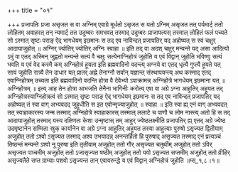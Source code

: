 +++
title = "०१"

+++
प्रजापतिः प्रजा असृजत स वा अग्निम् एवाग्रे मूर्धतो ऽसृजत स यतो ऽग्निम् असृजत तत् पर्यमार्ट् ततो लोहितम् अवाहरत् तन् न्यमार्ट् तत उदुम्बरः समभवत् तस्माद् उदुम्बरः प्राजापत्यस् तस्माल् लोहितं फलं पच्यते सो ऽस्मात् सृष्टः पराङ् ऐद् भागधेयम् इछमानः स तद् एव नाविन्दत् प्रजापतिर् यद् अहोष्यत् स स्वं चक्षुर् आदायाजुहोत् ॥ अग्निर् ज्योतिर् ज्योतिर् अग्निः स्वाहा ॥ इति तद् वा अदश् चक्षुर् मन्यन्ते यद् असा आदित्यो ऽमुं वा एतद् अस्मिन् जुह्वतो मन्यन्ते सत्यं वै चक्षुः सत्येनाग्निहोत्रं जुहोति य एवं विद्वान् जुहोति भविष्णुः सत्यं भवति य एवं वेद कस्मै कम् अग्निहोत्रं हूयता इति ब्रह्मवादिनो वदन्त्य् अग्नये वा एतद् धृत्यै गुप्त्यै हूयते यत् सायं जुहोति रात्र्यै तेन दाधार यत् प्रातर् अह्ने तेनाग्नौ सर्वान् यज्ञान्त् संस्थापयन्त्य् अथ कस्माद् एतद् एवाग्निहोत्रम् उच्यता इति ब्रह्मवादिनो वदन्ति होत्रा वै देवेभ्यो ऽपाक्रामन्न् अग्निहोत्रे भागधेयम् इछमाना यत् ॥ अग्निहोत्रम् ॥ इत्य् आह तेन होत्रा आभजति तेनैना भागिनीः करोत्य् एषा वा अग्रे ऽग्ना आहुतिर् अहूयत तद् अग्निहोत्रस्याग्निहोत्रत्वं सो ऽस्मात् सृष्टः पराङ् ऐद् भागधेयम् इछमानः स तद् एव नाविन्दत् प्रजापतिर् यद् अहोष्यत् तं स्वा वाग् अभ्यवदद् जुहुधीति स इत एवोन्मृज्याजुहोत् ॥ स्वाहा ॥ इति स्वा ह्य् एनं वाग् अभ्यवदत् तत् स्वाहाकारस्य जन्म तस्माद् अग्निहोत्रे स्वाहाकारस् तस्माल् ललाटे च पाणौ च लोम नास्त्य् अतो हि स तद् आदायाजुहोत् तस्माद् यस्य दक्षिणतः केशा उन्मृष्टास् तम् आहुर् ज्येष्ठलक्ष्मीति प्रजापतिर् ह्य् एतद् अग्रे ज्येष्ठ उदमृष्टानेन सम्मिता स्रुक् कार्यानेन वा अग्रे ऽग्ना आहुतिर् अहूयत तस्या आहुत्याः पुरुषो ऽसृज्यत द्वितीयाम् अजुहोत् ततो ऽश्वो ऽसृज्यत तस्माद् अश्व उभयादन्न् अनन्तर्हितो हि पुरुषाद् असृज्यत तस्माद् एनं प्रत्यञ्चं तिष्ठन्तं मन्यन्ते ऽश्वो नू पुरुषा इति तृतीयाम् अजुहोत् ततो गौर् असृज्यत चतुर्थीम् अजुहोत् ततो ऽविर् असृज्यत पञ्चमीम् अजुहोत् ततो ऽजासृज्यत षष्ठीम् अजुहोत् ततो यवो ऽसृज्यत सप्तमीम् अजुहोत् ततो व्रीहिर् असृज्यतैते सप्त ग्राम्याः पशवो ऽसृज्यन्त तान् एवावरुन्द्धे य एवं विद्वान् अग्निहोत्रं जुहोति ॥म्स्_१,८।१॥  
    
